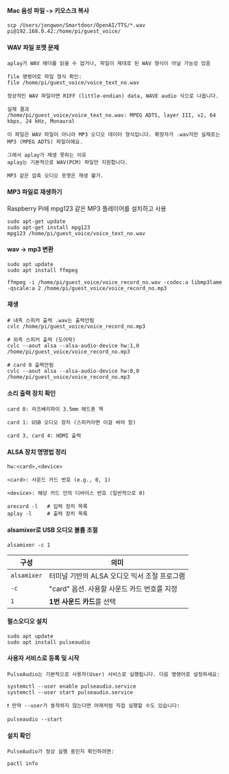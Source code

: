 #### Mac 음성 파일 -> 키오스크 복사
```less
scp /Users/jongwon/Smartdoor/OpenAI/TTS/*.wav pi@192.168.0.42:/home/pi/guest_voice/
```

#### WAV 파일 포맷 문제
```less
aplay가 WAV 헤더를 읽을 수 없거나, 파일이 제대로 된 WAV 형식이 아닐 가능성 있음

file 명령어로 파일 형식 확인:
file /home/pi/guest_voice/voice_text_no.wav

정상적인 WAV 파일이면 RIFF (little-endian) data, WAVE audio 식으로 나옵니다.
```
```less
실제 결과
/home/pi/guest_voice/voice_text_no.wav: MPEG ADTS, layer III, v2, 64 kbps, 24 kHz, Monaural

이 파일은 WAV 파일이 아니라 MP3 오디오 데이터 형식입니다. 확장자가 .wav지만 실제로는 MP3 (MPEG ADTS) 파일이에요.

그래서 aplay가 재생 못하는 이유
aplay는 기본적으로 WAV(PCM) 파일만 지원합니다.

MP3 같은 압축 오디오 포맷은 재생 불가.
```


#### MP3 파일로 재생하기

Raspberry Pi에 mpg123 같은 MP3 플레이어를 설치하고 사용
```less
sudo apt-get update
sudo apt-get install mpg123
mpg123 /home/pi/guest_voice/voice_text_no.wav
```

#### wav -> mp3 변환
```less
sudo apt update
sudo apt install ffmpeg

ffmpeg -i /home/pi/guest_voice/voice_record_no.wav -codec:a libmp3lame -qscale:a 2 /home/pi/guest_voice/voice_record_no.mp3
```

#### 재생
```less
# 내측 스피커 출력 .wav는 출력안됨
cvlc /home/pi/guest_voice/voice_record_no.mp3

# 외측 스피커 출력 (도어락)
cvlc --aout alsa --alsa-audio-device hw:1,0 /home/pi/guest_voice/voice_record_no.mp3

# card 0 출력안됨
cvlc --aout alsa --alsa-audio-device hw:0,0 /home/pi/guest_voice/voice_record_no.mp3
```

#### 소리 출력 장치 확인
```less
card 0: 라즈베리파이 3.5mm 헤드폰 잭

card 1: USB 오디오 장치 (스피커라면 이걸 써야 함)

card 3, card 4: HDMI 출력
```

####  ALSA 장치 명명법 정리
```less
hw:<card>,<device>

<card>: 사운드 카드 번호 (e.g., 0, 1)

<device>: 해당 카드 안의 디바이스 번호 (일반적으로 0)

arecord -l   # 입력 장치 목록
aplay -l     # 출력 장치 목록
```


#### alsamixer로 USB 오디오 볼륨 조절
```less
alsamixer -c 1
```
| 구성          | 의미                           |
| ----------- | ---------------------------- |
| `alsamixer` | 터미널 기반의 ALSA 오디오 믹서 조절 프로그램  |
| `-c`        | "card" 옵션. 사용할 사운드 카드 번호를 지정 |
| `1`         | **1번 사운드 카드**를 선택            |


#### 펄스오디오 설치
```less
sudo apt update
sudo apt install pulseaudio
```

#### 사용자 서비스로 등록 및 시작
```less
PulseAudio는 기본적으로 사용자(User) 서비스로 실행됩니다. 다음 명령어로 설정하세요:

systemctl --user enable pulseaudio.service
systemctl --user start pulseaudio.service

❗ 만약 --user가 동작하지 않는다면 아래처럼 직접 실행할 수도 있습니다:

pulseaudio --start
```

#### 설치 확인
```less
PulseAudio가 정상 실행 중인지 확인하려면:

pactl info
```



